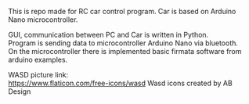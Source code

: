 This is repo made for RC car control program.
Car is based on Arduino Nano microcontroller.

GUI, communication between PC and Car is written in Python.  
Program is sending data to microcontroller Arduino Nano via bluetooth.  
On the microcontroller there is implemented basic firmata software from 
arduino examples.

WASD picture link:  
https://www.flaticon.com/free-icons/wasd Wasd icons created by AB Design

